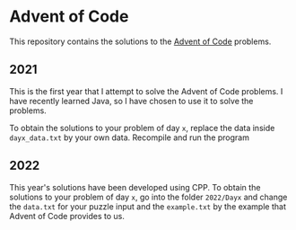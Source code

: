 # Advent of Code

This repository contains the solutions to the [Advent of Code](https://adventofcode.com) problems.

## 2021

This is the first year that I attempt to solve the Advent of Code problems. I have recently learned Java, so I have chosen to use it to solve the problems.

To obtain the solutions to your problem of day `x`, replace the data inside `dayx_data.txt` by your own data. Recompile and run the program

## 2022

This year's solutions have been developed using CPP. To obtain the solutions to your problem of day `x`, go into the folder `2022/Dayx` and change the `data.txt` for your puzzle input and the `example.txt` by the example that Advent of Code provides to us.
